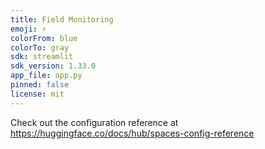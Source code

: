 ```yaml
---
title: Field Monitoring
emoji: ⚡
colorFrom: blue
colorTo: gray
sdk: streamlit
sdk_version: 1.33.0
app_file: app.py
pinned: false
license: mit
---
```


Check out the configuration reference at https://huggingface.co/docs/hub/spaces-config-reference
